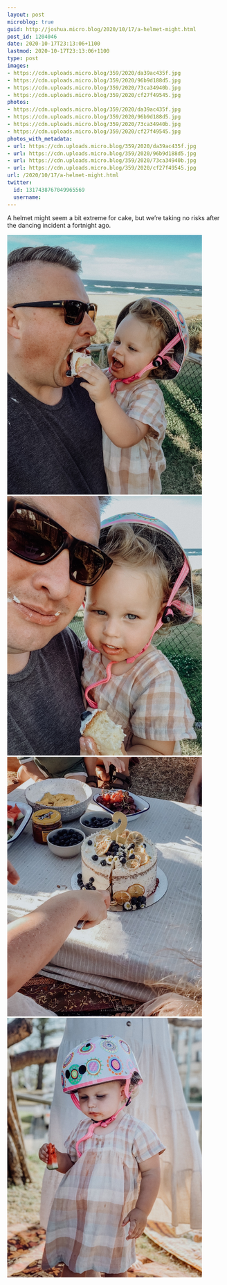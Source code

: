 ```yaml
---
layout: post
microblog: true
guid: http://joshua.micro.blog/2020/10/17/a-helmet-might.html
post_id: 1204046
date: 2020-10-17T23:13:06+1100
lastmod: 2020-10-17T23:13:06+1100
type: post
images:
- https://cdn.uploads.micro.blog/359/2020/da39ac435f.jpg
- https://cdn.uploads.micro.blog/359/2020/96b9d188d5.jpg
- https://cdn.uploads.micro.blog/359/2020/73ca34940b.jpg
- https://cdn.uploads.micro.blog/359/2020/cf27f49545.jpg
photos:
- https://cdn.uploads.micro.blog/359/2020/da39ac435f.jpg
- https://cdn.uploads.micro.blog/359/2020/96b9d188d5.jpg
- https://cdn.uploads.micro.blog/359/2020/73ca34940b.jpg
- https://cdn.uploads.micro.blog/359/2020/cf27f49545.jpg
photos_with_metadata:
- url: https://cdn.uploads.micro.blog/359/2020/da39ac435f.jpg
- url: https://cdn.uploads.micro.blog/359/2020/96b9d188d5.jpg
- url: https://cdn.uploads.micro.blog/359/2020/73ca34940b.jpg
- url: https://cdn.uploads.micro.blog/359/2020/cf27f49545.jpg
url: /2020/10/17/a-helmet-might.html
twitter:
  id: 1317438767049965569
  username: 
---
```

A helmet might seem a bit extreme for cake, but we’re taking no risks after the dancing incident a fortnight ago.

<img src="uploads/2020/da39ac435f.jpg" width="450" height="600" alt="" /><img src="uploads/2020/96b9d188d5.jpg" width="450" height="600" alt="" /><img src="uploads/2020/73ca34940b.jpg" width="450" height="600" alt="" /><img src="uploads/2020/cf27f49545.jpg" width="450" height="600" alt="" />
